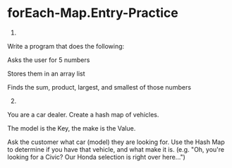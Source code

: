 # forEach-Map.Entry-Practice
1. 
Write a program that does the following:

Asks the user for 5 numbers

Stores them in an array list

Finds the sum, product, largest, and smallest of those numbers


2. 
You are a car dealer. Create a hash map of vehicles.

The model is the Key, the make is the Value.

Ask the customer what car (model) they are looking for. Use the Hash Map to determine if you have that vehicle, and what make it is.
(e.g. "Oh, you're looking for a Civic? Our Honda selection is right over here...")
